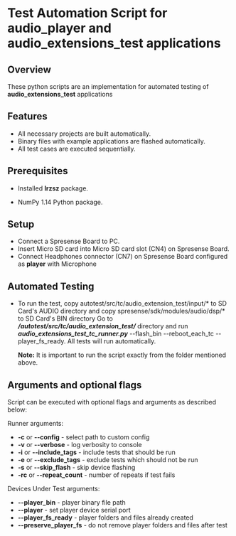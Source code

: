 # Test Automation Script for audio_player and audio_extensions_test applications

## Overview

These python scripts are an implementation for automated testing of __audio_extensions_test__ applications

## Features

- All necessary projects are built automatically.
- Binary files with example applications are flashed automatically.
- All test cases are executed sequentially.

## Prerequisites

- Installed __lrzsz__ package.

- NumPy 1.14 Python package.

## Setup

- Connect a Spresense Board to PC.
- Insert Micro SD card into Micro SD card slot (CN4) on Spresense Board.
- Connect Headphones connector (CN7) on Spresense Board configured as __player__ with Microphone

## Automated Testing

- To run the test, copy autotest/src/tc/audio_extension_test/input/* to SD Card's AUDIO directory and copy spresense/sdk/modules/audio/dsp/* to SD Card's BIN directory 
  Go to __*/autotest/src/tc/audio_extension_test/*__ directory and run
  __*audio_extensions_test_tc_runner.py*__ --flash_bin --reboot_each_tc --player_fs_ready. All tests will run automatically.

    __Note:__ It is important to run the script exactly from the folder mentioned above.

## Arguments and optional flags

Script can be executed with optional flags and arguments as described below:

Runner arguments:

- __-c__ or __--config__ - select path to custom config
- __-v__ or __--verbose__ - log verbosity to console
- __-i__ or __--include_tags__ - include tests that should be run
- __-e__ or __--exclude_tags__ - exclude tests which should not be run
- __-s__ or __--skip_flash__ - skip device flashing
- __-rc__ or __--repeat_count__ - number of repeats if test fails

Devices Under Test arguments:

- __--player_bin__ - player binary file path
- __--player__ - set player device serial port
- __--player_fs_ready__ - player folders and files already created
- __--preserve_player_fs__ - do not remove player folders and files after test
